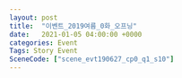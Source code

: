```yaml
---
layout: post
title:  "이벤트_2019여름_0화_오프닝"
date:   2021-01-05 04:00:00 +0000
categories: Event
Tags: Story Event
SceneCode: ["scene_evt190627_cp0_q1_s10"]
---
```

